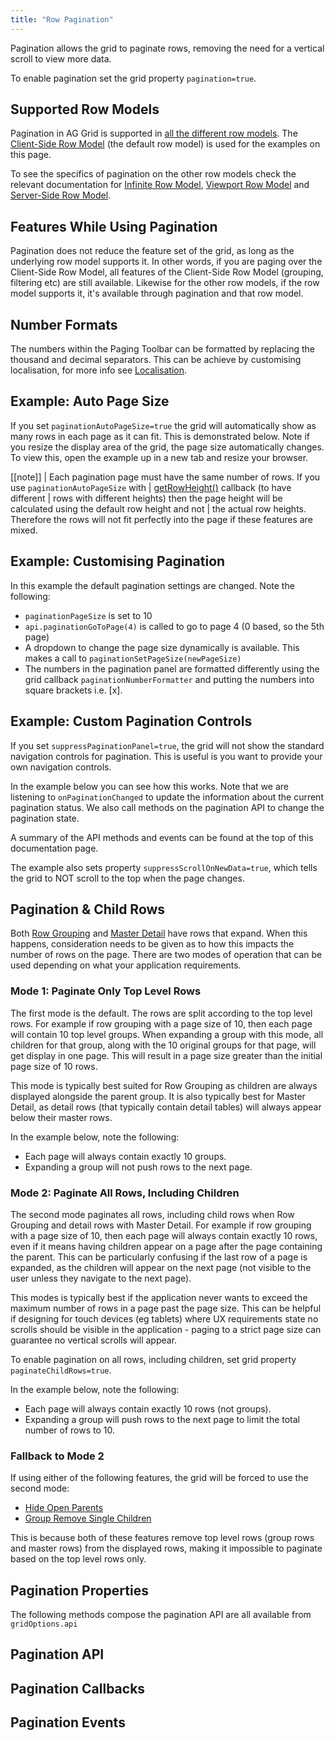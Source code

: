 ```yaml
---
title: "Row Pagination"
---
```


Pagination allows the grid to paginate rows, removing the need for a vertical scroll to view more data.

To enable pagination set the grid property `pagination=true`.

<grid-example title='Client Paging' name='client-paging' type='generated' options='{ "enterprise": true }'></grid-example>

## Supported Row Models

Pagination in AG Grid is supported in [all the different row models](/row-models/). The [Client-Side Row Model](/client-side-model/) (the default row model) is used for the examples on this page.


To see the specifics of pagination on the other row models check the relevant documentation for [Infinite Row Model](/infinite-scrolling/#pagination), [Viewport Row Model](/viewport/#example-viewport-with-pagination) and [Server-Side Row Model](/server-side-model-pagination/).

## Features While Using Pagination

Pagination does not reduce the feature set of the grid, as long as the underlying row model supports it. In other words, if you are paging over the Client-Side Row Model, all features of the Client-Side Row Model (grouping, filtering etc) are still available. Likewise for the other row models, if the row model supports it, it's available through pagination and that row model.

## Number Formats

The numbers within the Paging Toolbar can be formatted by replacing the thousand and decimal separators. This can be achieve by customising localisation, for more info see [Localisation](/localisation/).

## Example: Auto Page Size

If you set `paginationAutoPageSize=true` the grid will automatically show as many rows in each page as it can fit. This is demonstrated below. Note if you resize the display area of the grid, the page size automatically changes. To view this, open the example up in a new tab and resize your browser.


<grid-example title='Auto Page Size' name='auto-page-size' type='generated' options='{ "enterprise": true }'></grid-example>

[[note]]
| Each pagination page must have the same number of rows. If you use `paginationAutoPageSize` with
| [getRowHeight()](/row-height/#getrowheight-callback) callback (to have different
| rows with different heights) then the page height will be calculated using the default row height and not
| the actual row heights. Therefore the rows will not fit perfectly into the page if these features are mixed.

## Example: Customising Pagination

In this example the default pagination settings are changed. Note the following:

- `paginationPageSize` is set to 10
- `api.paginationGoToPage(4)` is called to go to page 4 (0 based, so the 5th page)
- A dropdown to change the page size dynamically is available. This makes a call to `paginationSetPageSize(newPageSize)`
- The numbers in the pagination panel are formatted differently using the grid callback `paginationNumberFormatter` and putting the numbers into square brackets i.e. [x].

<grid-example title='Custom Paging' name='custom-paging' type='generated' options='{ "enterprise": true }'></grid-example>

## Example: Custom Pagination Controls

If you set `suppressPaginationPanel=true`, the grid will not show the standard navigation controls for pagination. This is useful is you want to provide your own navigation controls.

In the example below you can see how this works. Note that we are listening to `onPaginationChanged` to update the information about the current pagination status. We also call methods on the pagination API to change the pagination state.

A summary of the API methods and events can be found at the top of this documentation page.

The example also sets property `suppressScrollOnNewData=true`, which tells the grid to NOT scroll to the top when the page changes.

<grid-example title='Custom Controls' name='custom-controls' type='generated' options='{ "enterprise": true }'></grid-example>

## Pagination & Child Rows

Both [Row Grouping](/grouping/) and [Master Detail](/master-detail/) have rows that expand. When this happens, consideration needs to be given as to how this impacts the number of rows on the page. There are two modes of operation that can be used depending on what your application requirements.

### Mode 1: Paginate Only Top Level Rows

The first mode is the default. The rows are split according to the top level rows. For example if row grouping with a page size of 10, then each page will contain 10 top level groups. When expanding a group with this mode, all children for that group, along with the 10 original groups for that page, will get display in one page. This will result in a page size greater than the initial page size of 10 rows.


This mode is typically best suited for Row Grouping as children are always displayed alongside the parent group. It is also typically best for Master Detail, as detail rows (that typically contain detail tables) will always appear below their master rows.

In the example below, note the following:

- Each page will always contain exactly 10 groups.
- Expanding a group will not push rows to the next page.

<grid-example title='Grouping Normal' name='grouping-normal' type='generated' options='{ "enterprise": true }'></grid-example>

### Mode 2: Paginate All Rows, Including Children

The second mode paginates all rows, including child rows when Row Grouping and detail rows with Master Detail. For example if row grouping with a page size of 10, then each page will always contain exactly 10 rows, even if it means having children appear on a page after the page containing the parent. This can be particularly confusing if the last row of a page is expanded, as the children will appear on the next page (not visible to the user unless they navigate to the next page).

This modes is typically best if the application never wants to exceed the maximum number of rows in a page past the page size. This can be helpful if designing for touch devices (eg tablets) where UX requirements state no scrolls should be visible in the application - paging to a strict page size can guarantee no vertical scrolls will appear.

To enable pagination on all rows, including children, set grid property `paginateChildRows=true`.

In the example below, note the following:

- Each page will always contain exactly 10 rows (not groups).
- Expanding a group will push rows to the next page to limit the total number of rows to 10.

<grid-example title='Grouping Paginate Child Rows' name='grouping-paginate-child-rows' type='generated' options='{ "enterprise": true }'></grid-example>

### Fallback to Mode 2

If using either of the following features, the grid will be forced to use the second mode:

- [Hide Open Parents](/grouping/#hide-open-parents)
- [Group Remove Single Children](/grouping/#removing-single-children)

This is because both of these features remove top level rows (group rows and master rows) from the displayed rows, making it impossible to paginate based on the top level rows only.

## Pagination Properties

<api-documentation source='grid-properties/properties.json' section='pagination'></api-documentation>

The following methods compose the pagination API are all available from `gridOptions.api`

## Pagination API

<api-documentation source='grid-api/api.json' section='pagination'></api-documentation>


## Pagination Callbacks

<api-documentation source='grid-callbacks/callbacks.json' section='pagination' names='["paginationNumberFormatter"]'></api-documentation>

## Pagination Events

<api-documentation source='grid-events/events.json' section='pagination' names='["paginationChanged"]'></api-documentation>


